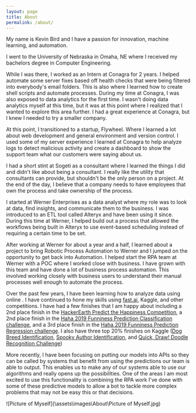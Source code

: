 ```yaml
---
layout: page
title: About
permalink: /about/
---
```


My name is Kevin Bird and I have a passion for innovation, machine learning, and automation.  

I went to the University of Nebraska in Omaha, NE where I received my bachelors degree in Computer Engineering.  

While I was there, I worked as an Intern at Conagra for 2 years.  I helped automate some server fixes based off health checks that were being filtered into everybody's email folders.  This is also where I learned how to create shell scripts and automate processes.  During my time at Conagra, I was also exposed to data analytics for the first time.  I wasn't doing data analytics myself at this time, but it was at this point where I realized that I wanted to explore this area further.  I had a great experience at Conagra, but I knew I needed to try a smaller company.

At this point, I transitioned to a startup, Flywheel.  Where I learned a lot about web development and general environment and version control.  I used some of my server experience I learned at Conagra to help analyze logs to detect malicious activity and create a dashboard to show the support team what our customers were saying about us.  

I had a short stint at Sogeti as a consultant where I learned the things I did and didn't like about being a consultant.  I really like the utility that consultants can provide, but shouldn't be the only person on a project.  At the end of the day, I believe that a company needs to have employees that own the process and take ownership of the process.  

I started at Werner Enterprises as a data analyst where my role was to look at data, find insights, and communicate them to the business.  I was introduced to an ETL tool called Alteryx and have been using it since.  During this time at Werner, I helped build out a process that allowed the workflows being built in Alteryx to use event-based scheduling instead of requiring a certain time to be set.  

After working at Werner for about a year and a half, I learned about a project to bring Robotic Process Automation to Werner and I jumped on the opportunity to get back into Automation.  I helped start the RPA team at Werner with a POC where I worked close with business.  I have grown with this team and have done a lot of business process automation.  This involved working closely with business users to understand their manual processes well enough to automate the process.

Over the past few years, I have been learning how to analyze data using online .  I have continued to hone my skills using [fast.ai](fast.ai), Kaggle, and other competitions.  I have had a few finishes that I am happy about including a 2nd place finish in the [HackerEarth Predict the Happiness Competition](<https://www.hackerearth.com/challenges/competitive/predict-the-happiness/leaderboard/>), a 2nd place finish in the [Haha 2019 Funniness Prediction Classification challenge](<https://competitions.codalab.org/competitions/22194#results>), and a 3rd place finish in the [Haha 2019 Funniness Prediction Regression challenge](<https://competitions.codalab.org/competitions/22194#results>).  I also have three top 20% finishes on Kaggle ([Dog Breed Identification](https://www.kaggle.com/c/dog-breed-identification), [Spooky Author Identification](https://www.kaggle.com/c/spooky-author-identification), and [Quick, Draw! Doodle Recognition Challenge](https://www.kaggle.com/c/quickdraw-doodle-recognition))

More recently, I have been focusing on putting our models into APIs so they can be  called by systems that benefit from using the predictions our team is able to output.  This enables us to make any of our systems able to use our algorithms and really opens up the possibilities.  One of the areas I am most excited to use this functionality is combining the RPA work I've done with some of these predictive models to allow a bot to tackle more complex problems that may not be easy this or that decisions.  

![Picture of Myself](\assets\images\About\Picture of Myself.jpg)